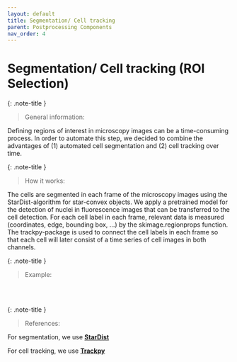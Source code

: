 ```yaml
---
layout: default
title: Segmentation/ Cell tracking
parent: Postprocessing Components
nav_order: 4
---
```


# Segmentation/ Cell tracking (ROI Selection)

{: .note-title }
> General information:

Defining regions of interest in microscopy images can be a time-consuming process. In order to automate this 
step, we decided to combine the advantages of (1) automated cell segmentation and (2) cell tracking over time. 

{: .note-title }
> How it works:

The cells are segmented in each frame of the microscopy images using the StarDist-algorithm for star-convex objects. We apply 
a pretrained model for the detection of nuclei in fluorescence images that can be transferred to the cell detection. 
For each cell label in each frame, relevant data is measured (coordinates, edge, bounding box, ...) by the skimage.regionprops 
function. 
The trackpy-package is used to connect the cell labels in each frame so that each cell will later consist of a time series 
of cell images in both channels. 


{: .note-title }
> Example:


<br>
<br>

{: .note-title }
> References:

For segmentation, we use **[StarDist](https://github.com/stardist/stardist)**

For cell tracking, we use **[Trackpy](http://soft-matter.github.io/trackpy/v0.6.1/)**
